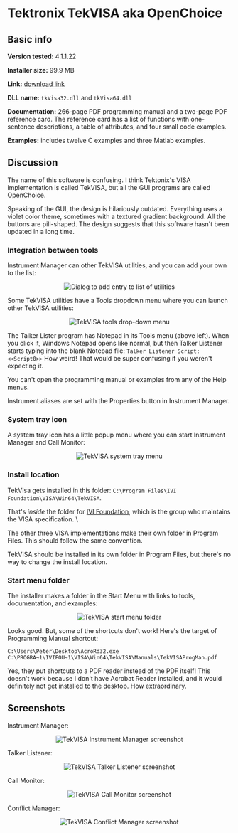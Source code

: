 # Tektronix TekVISA aka OpenChoice 

## Basic info

**Version tested:** 4.1.1.22

**Installer size:** 99.9 MB

**Link:** [download link](https://www.tek.com/oscilloscope/tds7054-software/tekvisa-connectivity-software-v411)

**DLL name:** `tkVisa32.dll` and `tkVisa64.dll`

**Documentation:** 266-page PDF programming manual and a two-page PDF reference card. The reference card has a list of functions with one-sentence descriptions, a table of attributes, and four small code examples.

**Examples:** includes twelve C examples and three Matlab examples.

## Discussion

The name of this software is confusing. I think Tektonix's VISA implementation is called TekVISA, but all the GUI programs are called OpenChoice.

Speaking of the GUI, the design is hilariously outdated. Everything uses a violet color theme, sometimes with a textured gradient background. All the buttons are pill-shaped. The design suggests that this software hasn't been updated in a long time.

### Integration between tools

Instrument Manager can other TekVISA utilities, and you can add your own to the list:

<p align="center" style="text-align: center">
<img src="tek-add-entry.png?raw=true" alt="Dialog to add entry to list of utilities">
</p>

Some TekVISA utilities have a Tools dropdown menu where you can launch other TekVISA utilities:

<p align="center" style="text-align: center">
<img src="tek-tools-menus.png?raw=true" alt="TekVISA tools drop-down menu">
</p>

The Talker Lister program has Notepad in its Tools menu (above left). When you click it, Windows Notepad opens like normal, but then Talker Listener starts typing into the blank Notepad file: `Talker Listener Script: <<Script0>>`
How weird! That would be super confusing if you weren't expecting it.

You can't open the programming manual or examples from any of the Help menus.

Instrument aliases are set with the Properties button in Instrument Manager.

### System tray icon

A system tray icon has a little popup menu where you can start Instrument Manager and Call Monitor:

<p align="center" style="text-align: center">
<img src="tek-system-tray.png?raw=true" alt="TekVISA system tray menu">
</p>

### Install location

TekVisa gets installed in this folder: `C:\Program Files\IVI Foundation\VISA\Win64\TekVISA`.

That's *inside* the folder for [IVI Foundation](https://www.ivifoundation.org/), which is the group who maintains the VISA specification. \

The other three VISA implementations make their own folder in Program Files. This should follow the same convention.

TekVISA should be installed in its own folder in Program Files, but there's no way to change the install location.

### Start menu folder

The installer makes a folder in the Start Menu with links to tools, documentation, and examples:

<p align="center" style="text-align: center">
<img src="tek-start-menu-folder.png?raw=true" alt="TekVISA start menu folder">
</p>

Looks good. But, some of the shortcuts don't work! Here's the target of Programming Manual shortcut:

`C:\Users\Peter\Desktop\AcroRd32.exe C:\PROGRA~1\IVIFOU~1\VISA\Win64\TekVISA\Manuals\TekVISAProgMan.pdf`

Yes, they put shortcuts to a PDF reader instead of the PDF itself! This doesn't work because I don't have Acrobat Reader installed, and it would definitely not get installed to the desktop. How extraordinary.

## Screenshots

Instrument Manager:
<p align="center" style="text-align: center">
<img src="tek-instrument-manager.PNG?raw=true" alt="TekVISA Instrument Manager screenshot">
</p>

Talker Listener:
<p align="center" style="text-align: center">
<img src="tek-talker-listener.PNG?raw=true" alt="TekVISA Talker Listener screenshot">
</p>

Call Monitor:
<p align="center" style="text-align: center">
<img src="tek-call-monitor.PNG?raw=true" alt="TekVISA Call Monitor screenshot">
</p>

Conflict Manager:
<p align="center" style="text-align: center">
<img src="tek-conflict-manager.PNG?raw=true" alt="TekVISA Conflict Manager screenshot">
</p>
